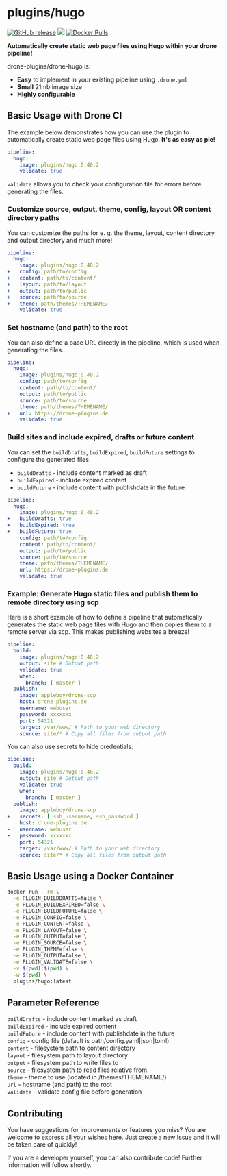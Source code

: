 # plugins/hugo

[![GitHub release](https://img.shields.io/github/release/drone-plugins/drone-hugo.svg)](https://github.com/drone-plugins/drone-hugo/releases) ![](https://img.shields.io/badge/hugo%20version-v0.40.2-ff69b4.svg)
[![Docker Pulls](https://img.shields.io/docker/pulls/plugins/hugo.svg)](https://hub.docker.com/r/plugins/hugo/tags/)

**Automatically create static web page files using Hugo within your drone pipeline!**

drone-plugins/drone-hugo is:

- **Easy** to implement in your existing pipeline using `.drone.yml`
- **Small** 21mb image size
- **Highly configurable**

## Basic Usage with Drone CI

The example below demonstrates how you can use the plugin to automatically create static web page files using Hugo. **It's as easy as pie!**

```yml
pipeline:
  hugo:
    image: plugins/hugo:0.40.2
    validate: true
```

`validate` allows you to check your configuration file for errors before generating the files.

### Customize source, output, theme, config, layout OR content directory paths

You can customize the paths for e. g. the theme, layout, content directory and output directory and much more!

```yml
pipeline:
  hugo:
    image: plugins/hugo:0.40.2
+   config: path/to/config
+   content: path/to/content/
+   layout: path/to/layout
+   output: path/to/public
+   source: path/to/source
+   theme: path/themes/THEMENAME/
    validate: true
```

### Set hostname (and path) to the root

You can also define a base URL directly in the pipeline, which is used when generating the files.

```yml
pipeline:
  hugo:
    image: plugins/hugo:0.40.2
    config: path/to/config
    content: path/to/content/
    output: path/to/public
    source: path/to/source
    theme: path/themes/THEMENAME/
+   url: https://drone-plugins.de
    validate: true
```

### Build sites and include expired, drafts or future content

You can set the `buildDrafts`, `buildExpired`, `buildFuture` settings to configure the generated files.

- `buildDrafts` - include content marked as draft
- `buildExpired` - include expired content
- `buildFuture` - include content with publishdate in the future

```yml
pipeline:
  hugo:
    image: plugins/hugo:0.40.2
+   buildDrafts: true
+   buildExpired: true
+   buildFuture: true
    config: path/to/config
    content: path/to/content/
    output: path/to/public
    source: path/to/source
    theme: path/themes/THEMENAME/
    url: https://drone-plugins.de
    validate: true
```

### **Example**: Generate Hugo static files and publish them to remote directory using scp

Here is a short example of how to define a pipeline that automatically generates the static web page files with Hugo and then copies them to a remote server via scp. This makes publishing websites a breeze!

```yml
pipeline:
  build:
    image: plugins/hugo:0.40.2
    output: site # Output path
    validate: true
    when:
      branch: [ master ]
  publish:
    image: appleboy/drone-scp
    host: drone-plugins.de
    username: webuser
    password: xxxxxxx
    port: 54321
    target: /var/www/ # Path to your web directory
    source: site/* # Copy all files from output path
```

You can also use secrets to hide credentials:

```yml
pipeline:
  build:
    image: plugins/hugo:0.40.2
    output: site # Output path
    validate: true
    when:
      branch: [ master ]
  publish:
    image: appleboy/drone-scp
+   secrets: [ ssh_username, ssh_password ]
    host: drone-plugins.de
-   username: webuser
-   password: xxxxxxx
    port: 54321
    target: /var/www/ # Path to your web directory
    source: site/* # Copy all files from output path
```

## Basic Usage using a Docker Container

```bash
docker run --rm \
  -e PLUGIN_BUILDDRAFTS=false \
  -e PLUGIN_BUILDEXPIRED=false \
  -e PLUGIN_BUILDFUTURE=false \
  -e PLUGIN_CONFIG=false \
  -e PLUGIN_CONTENT=false \
  -e PLUGIN_LAYOUT=false \
  -e PLUGIN_OUTPUT=false \
  -e PLUGIN_SOURCE=false \
  -e PLUGIN_THEME=false \
  -e PLUGIN_OUTPUT=false \
  -e PLUGIN_VALIDATE=false \
  -v $(pwd):$(pwd) \
  -w $(pwd) \
  plugins/hugo:latest
```

## Parameter Reference

`buildDrafts` - include content marked as draft<br>
`buildExpired` - include expired content<br>
`buildFuture` - include content with publishdate in the future<br>
`config` - config file (default is path/config.yaml|json|toml)<br>
`content` - filesystem path to content directory<br>
`layout` - filesystem path to layout directory<br>
`output` - filesystem path to write files to<br>
`source` - filesystem path to read files relative from<br>
`theme` - theme to use (located in /themes/THEMENAME/)<br>
`url` - hostname (and path) to the root<br>
`validate` - validate config file before generation

## Contributing

You have suggestions for improvements or features you miss? You are welcome to express all your wishes here. Just create a new Issue and it will be taken care of quickly!

If you are a developer yourself, you can also contribute code! Further information will follow shortly.
